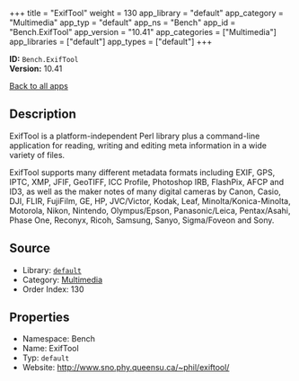 ﻿+++
title = "ExifTool"
weight = 130
app_library = "default"
app_category = "Multimedia"
app_typ = "default"
app_ns = "Bench"
app_id = "Bench.ExifTool"
app_version = "10.41"
app_categories = ["Multimedia"]
app_libraries = ["default"]
app_types = ["default"]
+++

**ID:** `Bench.ExifTool`  
**Version:** 10.41  
<!--more-->

[Back to all apps](/apps/)

## Description
ExifTool is a platform-independent Perl library plus a command-line application
for reading, writing and editing meta information in a wide variety of files.

ExifTool supports many different metadata formats including
EXIF, GPS, IPTC, XMP, JFIF, GeoTIFF, ICC Profile, Photoshop IRB, FlashPix, AFCP and ID3,
as well as the maker notes of many digital cameras by
Canon, Casio, DJI, FLIR, FujiFilm, GE, HP, JVC/Victor, Kodak, Leaf,
Minolta/Konica-Minolta, Motorola, Nikon, Nintendo, Olympus/Epson, Panasonic/Leica,
Pentax/Asahi, Phase One, Reconyx, Ricoh, Samsung, Sanyo, Sigma/Foveon and Sony.

## Source

* Library: [`default`](/app_libraries/default)
* Category: [Multimedia](/app_categories/multimedia)
* Order Index: 130

## Properties

* Namespace: Bench
* Name: ExifTool
* Typ: `default`
* Website: <http://www.sno.phy.queensu.ca/~phil/exiftool/>

